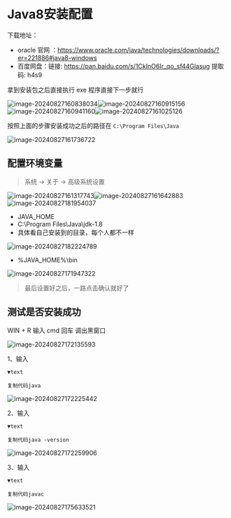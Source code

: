 # <a id="Java8">Java8安装配置</a>

下载地址：

- oracle 官网 ：https://www.oracle.com/java/technologies/downloads/?er=221886#java8-windows
- 百度网盘：链接: https://pan.baidu.com/s/1CkInO6Ir_qo_sf44Glasug 提取码: h4s9

拿到安装包之后直接执行 exe 程序直接下一步就行

![image-20240827160838034](public\6hS7UmlQqEBbYiJW.webp)![image-20240827160915156](public\Co1J1izZ0VzRIO6i.png)![image-20240827160941160](https://pic.code-nav.cn/post_picture/1608460212774109186/udOBpgYcMz93d1Jy.webp)![image-20240827161025126](https://pic.code-nav.cn/post_picture/1608460212774109186/znw1RHrmDjgS7rpg.png)

按照上面的步骤安装成功之后的路径在 `C:\Program Files\Java`

![image-20240827161736722](https://pic.code-nav.cn/post_picture/1608460212774109186/aep37URxyjpF9lJr.webp)

## 配置环境变量

> 系统 -> 关于 -> 高级系统设置

![image-20240827161317743](https://pic.code-nav.cn/post_picture/1608460212774109186/Bw5FDtGEuAFagS2s.webp)![image-20240827161642883](public\YmGoX5PTzRjc6K6Y.png)![image-20240827181954037](public\7p50ZOgeduusinyu.webp)

- JAVA_HOME
- C:\Program Files\Java\jdk-1.8
- 具体看自己安装到的目录，每个人都不一样

![image-20240827182224789](public\xEojTyFPp2FgAHHv.webp)

- %JAVA_HOME%\bin

![image-20240827171947322](public\aY5oX9Mih2XIHYXg.png)

> 最后设置好之后，一路点击确认就好了

## 测试是否安装成功

WIN + R 输入 cmd 回车 调出黑窗口

![image-20240827172135593](public\hZ3w7JOYf5usnx2S.png)

1、输入

```ebnf
▼text

复制代码java
```

![image-20240827172225442](public\jQtwCiADyZmT0Eve.webp)

2、输入

```applescript
▼text

复制代码java -version
```

![image-20240827172259906](public\OxHW8zBvHXh4ACV0.png)

3、输入

```ebnf
▼text

复制代码javac
```

![image-20240827175633521](public\cJJ33s8gtpTfuFki.webp)